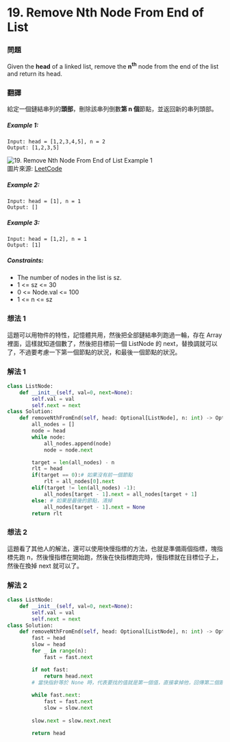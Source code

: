 # 19. Remove Nth Node From End of List
### 問題
Given the **head** of a linked list, remove the **n<sup>th</sup>** node from the end of the list and return its head.
 ### 翻譯
給定一個鏈結串列的**頭部**，刪除該串列倒數**第 n 個**節點，並返回新的串列頭部。
##### Example 1:
    Input: head = [1,2,3,4,5], n = 2
    Output: [1,2,3,5]
![19. Remove Nth Node From End of List Example 1](https://assets.leetcode.com/uploads/2020/10/03/remove_ex1.jpg "19. Remove Nth Node From End of List Example 1")  
圖片來源: [LeetCode](https://leetcode.com/problems/remove-nth-node-from-end-of-list/)  
##### Example 2:
    Input: head = [1], n = 1
    Output: []
##### Example 3:
    Input: head = [1,2], n = 1
    Output: [1]

##### Constraints:
- The number of nodes in the list is sz.
- 1 <= sz <= 30
- 0 <= Node.val <= 100
- 1 <= n <= sz

### 想法 1
這題可以用物件的特性，記憶體共用，然後把全部鏈結串列跑過一輪，存在 Array 裡面，這樣就知道個數了，然後把目標前一個 ListNode 的 next，替換調就可以了，不過要考慮一下第一個節點的狀況，和最後一個節點的狀況。
### 解法 1
```python
class ListNode:
    def __init__(self, val=0, next=None):
        self.val = val
        self.next = next
class Solution:
    def removeNthFromEnd(self, head: Optional[ListNode], n: int) -> Optional[ListNode]:
        all_nodes = []
        node = head
        while node:
            all_nodes.append(node)
            node = node.next

        target = len(all_nodes) - n
        rlt = head
        if(target == 0):# 如果沒有前一個節點
            rlt = all_nodes[0].next
        elif(target != len(all_nodes) -1):
            all_nodes[target - 1].next = all_nodes[target + 1]
        else: # 如果是最後的節點，清掉
            all_nodes[target - 1].next = None
        return rlt
```

### 想法 2
這題看了其他人的解法，還可以使用快慢指標的方法，也就是準備兩個指標，塊指標先跑 n，然後慢指標在開始跑，然後在快指標跑完時，慢指標就在目標位子上，然後在換掉 next 就可以了。
### 解法 2
```python
class ListNode:
    def __init__(self, val=0, next=None):
        self.val = val
        self.next = next
class Solution:
    def removeNthFromEnd(self, head: Optional[ListNode], n: int) -> Optional[ListNode]:
        fast = head
        slow = head
        for _ in range(n):
            fast = fast.next

        if not fast:
            return head.next
        # 當快指針等於 None 時，代表要找的值就是第一個值，直接拿掉他，回傳第二個節點
        
        while fast.next:
            fast = fast.next
            slow = slow.next
            
        slow.next = slow.next.next

        return head
```